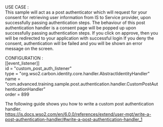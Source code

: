 
USE CASE : <br />
This sample will act as a post authenticator which will request for your consent for retrieving user 
information from IS to Service provider, upon successfully passing authentication steps. 
The behaviour of this post authentication handler is a consent page will be popped up upon successfully passing authentication steps.
If you click on approve, then you will be redirected to your application with successful login
If you deny the consent, authentication will be failed and you will be shown an error message on the screen.


CONFIGURATION : <br />
[[event_listener]] <br />
id = "custom_post_auth_listener"<br />
type = "org.wso2.carbon.identity.core.handler.AbstractIdentityHandler"<br />
name = "com.advanced.training.sample.post.authentication.handler.CustomPostAuthenticationHandler"<br />
order = 899<br />

The following guide shows you how to write a custom post authentication handler. <br />
https://is.docs.wso2.com/en/6.0.0/references/extend/user-mgt/write-a-post-authentication-handler/#write-a-post-authentication-handler_1